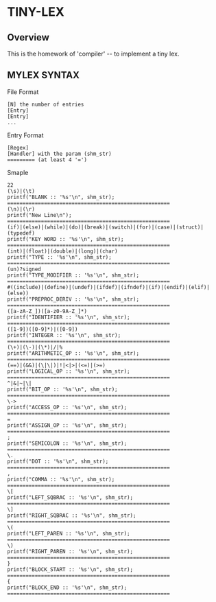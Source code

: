 TINY-LEX
========

Overview
--------

This is the homework of 'compiler' -- to implement a tiny lex.

MYLEX SYNTAX
------------

File Format

    [N] the number of entries
    [Entry]
    [Entry]
    ...

Entry Format

    [Regex]
    [Handler] with the param (shm_str)
    ========= (at least 4 '=')

Smaple

    22
    (\s)|(\t)
    printf("BLANK :: '%s'\n", shm_str);
    =====================================================
    (\n)|(\r)
    printf("New Line\n");
    =====================================================
    (if)|(else)|(while)|(do)|(break)|(switch)|(for)|(case)|(struct)|(typedef)
    printf("KEY WORD :: '%s'\n", shm_str);
    =====================================================
    (int)|(float)|(double)|(long)|(char)
    printf("TYPE :: '%s'\n", shm_str);
    =====================================================
    (un)?signed
    printf("TYPE_MODIFIER :: '%s'\n", shm_str);
    =====================================================
    #((include)|(define)|(undef)|(ifdef)|(ifndef)|(if)|(endif)|(elif)|(else))
    printf("PREPROC_DERIV :: '%s'\n", shm_str);
    =====================================================
    ([a-zA-Z_])([a-z0-9A-Z_]*)
    printf("IDENTIFIER :: '%s'\n", shm_str);
    =====================================================
    ([1-9])([0-9]*)|([0-9])
    printf("INTEGER :: '%s'\n", shm_str);
    =====================================================
    (\+)|(\-)|(\*)|/|%
    printf("ARITHMETIC_OP :: '%s'\n", shm_str);
    =====================================================
    (==)|(&&)|(\|\|)|!|<|>|(<=)|(>=)
    printf("LOGICAL_OP :: '%s'\n", shm_str);
    =====================================================
    ^|&|~|\|
    printf("BIT_OP :: '%s'\n", shm_str);
    =====================================================
    \->
    printf("ACCESS_OP :: '%s'\n", shm_str);
    =====================================================
    =
    printf("ASSIGN_OP :: '%s'\n", shm_str);
    =====================================================
    ;
    printf("SEMICOLON :: '%s'\n", shm_str);
    =====================================================
    \.
    printf("DOT :: '%s'\n", shm_str);
    =====================================================
    ,
    printf("COMMA :: '%s'\n", shm_str);
    =====================================================
    \[
    printf("LEFT_SQBRAC :: '%s'\n", shm_str);
    =====================================================
    \]
    printf("RIGHT_SQBRAC :: '%s'\n", shm_str);
    =====================================================
    \(
    printf("LEFT_PAREN :: '%s'\n", shm_str);
    =====================================================
    \)
    printf("RIGHT_PAREN :: '%s'\n", shm_str);
    =====================================================
    }
    printf("BLOCK_START :: '%s'\n", shm_str);
    =====================================================
    {
    printf("BLOCK_END :: '%s'\n", shm_str);
    =====================================================
